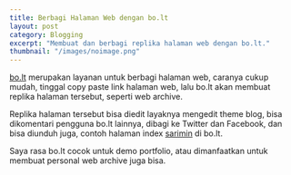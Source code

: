 ```yaml
---
title: Berbagi Halaman Web dengan bo.lt
layout: post
category: Blogging
excerpt: "Membuat dan berbagi replika halaman web dengan bo.lt."
thumbnail: "/images/noimage.png"
---
```


[bo.lt](http://bo.lt/) merupakan layanan untuk berbagi halaman web, caranya cukup mudah, tinggal copy paste link halaman web, lalu bo.lt akan membuat replika halaman tersebut, seperti web archive.

Replika halaman tersebut bisa diedit layaknya mengedit theme blog, bisa dikomentari pengguna bo.lt lainnya, dibagi ke Twitter dan Facebook, dan bisa diunduh juga, contoh halaman index [sarimin](http://bo.lt/bu5rd) di bo.lt.

Saya rasa bo.lt cocok untuk demo portfolio, atau dimanfaatkan untuk membuat personal web archive juga bisa.